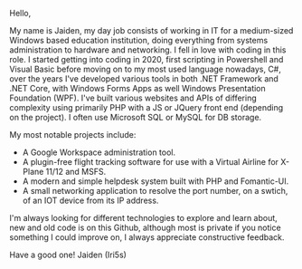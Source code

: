 Hello,

My name is Jaiden, my day job consists of working in IT for a medium-sized Windows based education institution, doing everything from systems administration to hardware and networking. I fell in love with coding in this role. I started getting into coding in 2020, first scripting in Powershell and Visual Basic before moving on to my most used language nowadays, C#, over the years I've developed various tools in both .NET Framework and .NET Core, with Windows Forms Apps as well Windows Presentation Foundation (WPF). I've built various websites and APIs of differing complexity using primarily PHP with a JS or JQuery front end (depending on the project). I often use Microsoft SQL or MySQL for DB storage.

My most notable projects include:
- A Google Workspace administration tool. 
- A plugin-free flight tracking software for use with a Virtual Airline for X-Plane 11/12 and MSFS.
- A modern and simple helpdesk system built with PHP and Fomantic-UI.
- A small networking application to resolve the port number, on a swtich, of an IOT device from its IP address.   

I'm always looking for different technologies to explore and learn about, new and old code is on this Github, although most is private if you notice something I could improve on, I always appreciate constructive feedback. 

Have a good one!
Jaiden (Iri5s)
